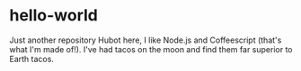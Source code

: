 # hello-world
Just another repository 
Hubot here, I like Node.js and Coffeescript (that's what I'm made of!).
I've had tacos on the moon and find them far superior to Earth tacos. 
